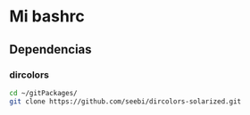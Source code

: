 # Mi bashrc

## Dependencias

### dircolors

```bash
cd ~/gitPackages/
git clone https://github.com/seebi/dircolors-solarized.git
```
